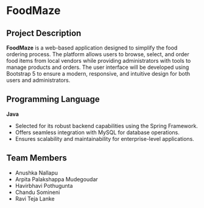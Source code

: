 # FoodMaze

## Project Description  
**FoodMaze** is a web-based application designed to simplify the food ordering process. The platform allows users to browse, select, and order food items from local vendors while providing administrators with tools to manage products and orders.
The user interface will be developed using Bootstrap 5 to ensure a modern, responsive, and intuitive design for both users and administrators.  

## Programming Language  
**Java**  
- Selected for its robust backend capabilities using the Spring Framework.  
- Offers seamless integration with MySQL for database operations.  
- Ensures scalability and maintainability for enterprise-level applications.  

## Team Members  
- Anushka Nallapu   
- Arpita Palakshappa Mudegoudar
- Havirbhavi Pothugunta  
- Chandu Somineni  
- Ravi Teja Lanke
